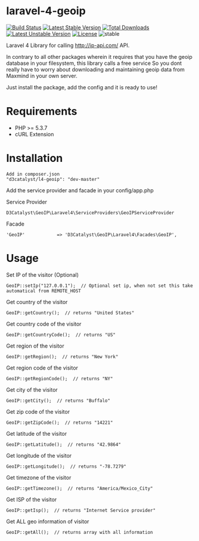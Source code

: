 laravel-4-geoip
===============

[![Build Status](https://api.travis-ci.org/D3Catalyst/laravel-4-geoip.svg)](https://travis-ci.org/D3Catalyst/laravel-4-geoip) [![Latest Stable Version](https://poser.pugx.org/d3catalyst/l4-geoip/v/stable.svg)](https://packagist.org/packages/d3catalyst/l4-geoip) [![Total Downloads](https://poser.pugx.org/d3catalyst/l4-geoip/downloads.svg)](https://packagist.org/packages/d3catalyst/l4-geoip) [![Latest Unstable Version](https://poser.pugx.org/d3catalyst/l4-geoip/v/unstable.svg)](https://packagist.org/packages/d3catalyst/l4-geoip) [![License](https://poser.pugx.org/d3catalyst/l4-geoip/license.svg)](https://packagist.org/packages/d3catalyst/l4-geoip)  ![stable](http://img.shields.io/badge/stable-v%201.0.3-blue.svg)

Laravel 4 Library for calling http://ip-api.com/ API.

In contrary to all other packages wherein it requires that you have the geoip database in your filesystem, this library calls a free service
So you dont really have to worry about downloading and maintaining geoip data from Maxmind in your own server.

Just install the package, add the config and it is ready to use!


Requirements
============

* PHP >= 5.3.7
* cURL Extension

Installation
============

    Add in composer.json
    "d3catalyst/l4-geoip": "dev-master"

Add the service provider and facade in your config/app.php

Service Provider

    D3Catalyst\GeoIP\Laravel4\ServiceProviders\GeoIPServiceProvider

Facade

    'GeoIP'            => 'D3Catalyst\GeoIP\Laravel4\Facades\GeoIP',

Usage
=====

Set IP of the visitor (Optional)

    GeoIP::setIp("127.0.0.1");  // Optional set ip, when not set this take automatical from REMOTE_HOST

Get country of the visitor

    GeoIP::getCountry();  // returns "United States"
    
Get country code of the visitor

    GeoIP::getCountryCode();  // returns "US"

Get region of the visitor

    GeoIP::getRegion();  // returns "New York"

Get region code of the visitor

    GeoIP::getRegionCode();  // returns "NY"

Get city of the visitor

    GeoIP::getCity();  // returns "Buffalo"

Get zip code of the visitor

    GeoIP::getZipCode();  // returns "14221"
    
Get latitude of the visitor

    GeoIP::getLatitude();  // returns "42.9864"

Get longitude of the visitor

    GeoIP::getLongitude();  // returns "-78.7279"

Get timezone of the visitor

    GeoIP::getTimezone();  // returns "America/Mexico_City"

Get ISP of the visitor

    GeoIP::getIsp();  // returns "Internet Service provider"

Get ALL geo information of visitor

    GeoIP::getAll();  // returns array with all information
